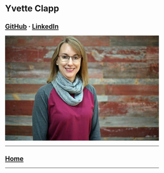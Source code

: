 # Yvette Clapp

## [GitHub](https://github.com/ymclapp) &middot; [LinkedIn](https://www.linkedin.com/in/yvetteclapp/)

<!-- ![Yvette](Yvette.jpg) -->
![Yvette](Yvette1.jpg)

---

## [Home](../README.md)

---
